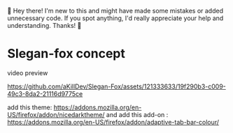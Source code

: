 🌟 Hey there! I'm new to this and might have made some mistakes or added unnecessary code. If you spot anything, I'd really appreciate your help and understanding. Thanks! 🚀

# Slegan-fox concept

video preview

https://github.com/aKillDev/Slegan-Fox/assets/121333633/19f290b3-c009-49c3-8da2-21116d9775ce

add this theme: https://addons.mozilla.org/en-US/firefox/addon/nicedarktheme/
and add this add-on : https://addons.mozilla.org/en-US/firefox/addon/adaptive-tab-bar-colour/
